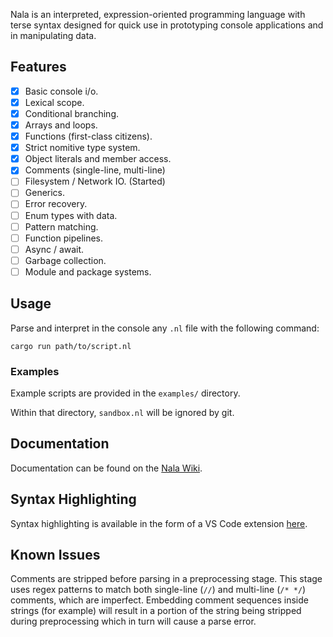 Nala is an interpreted, expression-oriented programming language with terse syntax designed for quick use in prototyping console applications and in manipulating data.

## Features

- [x] Basic console i/o.
- [x] Lexical scope.
- [x] Conditional branching.
- [x] Arrays and loops.
- [x] Functions (first-class citizens).
- [x] Strict nomitive type system.
- [x] Object literals and member access.
- [x] Comments (single-line, multi-line)
- [ ] Filesystem / Network IO. (Started)
- [ ] Generics.
- [ ] Error recovery.
- [ ] Enum types with data.
- [ ] Pattern matching.
- [ ] Function pipelines.
- [ ] Async / await.
- [ ] Garbage collection.
- [ ] Module and package systems.

## Usage

Parse and interpret in the console any `.nl` file with the following command:

```
cargo run path/to/script.nl
```

### Examples

Example scripts are provided in the `examples/` directory. 

Within that directory, `sandbox.nl` will be ignored by git.

## Documentation

Documentation can be found on the [Nala Wiki](https://github.com/ntwiles/nala-rust/wiki).

## Syntax Highlighting

Syntax highlighting is available in the form of a VS Code extension [here](https://github.com/ntwiles/nala-vscode-extension).

## Known Issues

Comments are stripped before parsing in a preprocessing stage. This stage uses regex patterns to match both 
single-line (`//`) and multi-line (`/* */`) comments, which are imperfect. Embedding comment sequences inside 
strings (for example) will result in a portion of the string being stripped during preprocessing which in turn 
will cause a parse error.
